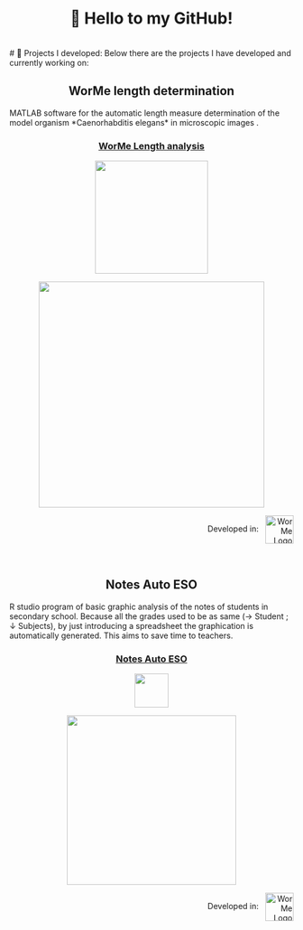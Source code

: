 
<h1 align="center">👋 Hello to my GitHub! </h1>


<!--
<p align="center">
Hello! 👋 <br>
My name is Josep, I am a secondary school teacher in technology who likes nature (Biotechnology as formation), likes to program, and, as a good catalan, "hacer cosas". <br>  
🟨🟥🟨🟥🟨🟥🟨🟥🟨
</p>

<p align="center">
I would like to show you an image of me, of my last vacations in Menorca:
</p>

<p align="center">
  <a href="https://raw.githubusercontent.com/josepACTG/josepACTG/refs/heads/main/Images/memes_y_cunados_6890.png" target="_blank" rel="noopener noreferrer">
    <img src="https://raw.githubusercontent.com/josepACTG/josepACTG/main/Images/Josep_nude.png" width="80" alt="Josep Image"/>
  </a>
</p>

<p align="center">
I am fascinated for many things, such as 🌿 plants and nature, 🤖🐋 the artificial intelligence tools, ⚙️ motors and technology, 📚 good novel readings, 🎴 role playing and card games. 
</p>
--!>


<br>



# 🧪 Projects I developed:
Below there are the projects I have developed and currently working on:  

<h2 align="center">WorMe length determination </h2>

MATLAB software for the automatic length measure determination of the model organism *Caenorhabditis elegans* in microscopic images .  

<h3 align="center">
  <strong>
    <a href="https://github.com/group-nn-at-icmab-csic/WorMe">
      WorMe Length analysis
    </a>
  </strong>
</h3>

<p align="center">
  <img src="https://raw.githubusercontent.com/josepACTG/josepACTG/main/Images/Logo_WorMe.png" width="200"/>
</p>


<p align="center">
  <img src="https://raw.githubusercontent.com/josepACTG/josepACTG/main/Images/WM_fastuse_2.png" width="400"/>
</p>

<p align="right">
  Developed in: 
  <img src="https://raw.githubusercontent.com/josepACTG/josepACTG/main/Images/Matlab_Logo.png" alt="WorMe Logo" width="50" style="vertical-align: middle; margin-left: 8px;">
</p>


<br>

<h2 align="center">Notes Auto ESO</h2>

R studio program of basic graphic analysis of the notes of students in secondary school. Because all the grades used to be as same (→ Student ; ↓ Subjects), by just introducing a spreadsheet the graphication is automatically generated. This aims to save time to teachers.  

<h3 align="center">
  <strong>
    <a href="https://notesautoeso.shinyapps.io/notes_auto_eso/">
      Notes Auto ESO
    </a>
  </strong>
</h3>


<p align="center">
  <img src="https://raw.githubusercontent.com/josepACTG/josepACTG/main/Images/AutoESO_Icon.png" width="60"/>
</p>


<p align="center">
  <img src="https://raw.githubusercontent.com/josepACTG/josepACTG/main/Images/AutoESO_presentation.gif" width="300"/>
</p>


<p align = "right">
  Developed in: 
  <img src="https://raw.githubusercontent.com/josepACTG/josepACTG/main/Images/Rstudio.png" alt="WorMe Logo" width="50" style="vertical-align: middle; margin-left: 8px;">
</p>

<br>

<!-- 

<p align="center">
  <img src="https://github-readme-stats.vercel.app/api?username=JosepACTG&show_icons=true&theme=radical" alt="JosepACTG's GitHub stats" width="50%" />
</p>

 -->
